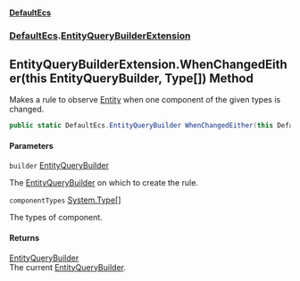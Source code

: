 #### [DefaultEcs](DefaultEcs.md 'DefaultEcs')
### [DefaultEcs](DefaultEcs.md#DefaultEcs 'DefaultEcs').[EntityQueryBuilderExtension](EntityQueryBuilderExtension.md 'DefaultEcs.EntityQueryBuilderExtension')

## EntityQueryBuilderExtension.WhenChangedEither(this EntityQueryBuilder, Type[]) Method

Makes a rule to observe [Entity](Entity.md 'DefaultEcs.Entity') when one component of the given types is changed.

```csharp
public static DefaultEcs.EntityQueryBuilder WhenChangedEither(this DefaultEcs.EntityQueryBuilder builder, params System.Type[] componentTypes);
```
#### Parameters

<a name='DefaultEcs.EntityQueryBuilderExtension.WhenChangedEither(thisDefaultEcs.EntityQueryBuilder,System.Type[]).builder'></a>

`builder` [EntityQueryBuilder](EntityQueryBuilder.md 'DefaultEcs.EntityQueryBuilder')

The [EntityQueryBuilder](EntityQueryBuilder.md 'DefaultEcs.EntityQueryBuilder') on which to create the rule.

<a name='DefaultEcs.EntityQueryBuilderExtension.WhenChangedEither(thisDefaultEcs.EntityQueryBuilder,System.Type[]).componentTypes'></a>

`componentTypes` [System.Type](https://docs.microsoft.com/en-us/dotnet/api/System.Type 'System.Type')[[]](https://docs.microsoft.com/en-us/dotnet/api/System.Array 'System.Array')

The types of component.

#### Returns
[EntityQueryBuilder](EntityQueryBuilder.md 'DefaultEcs.EntityQueryBuilder')  
The current [EntityQueryBuilder](EntityQueryBuilder.md 'DefaultEcs.EntityQueryBuilder').
